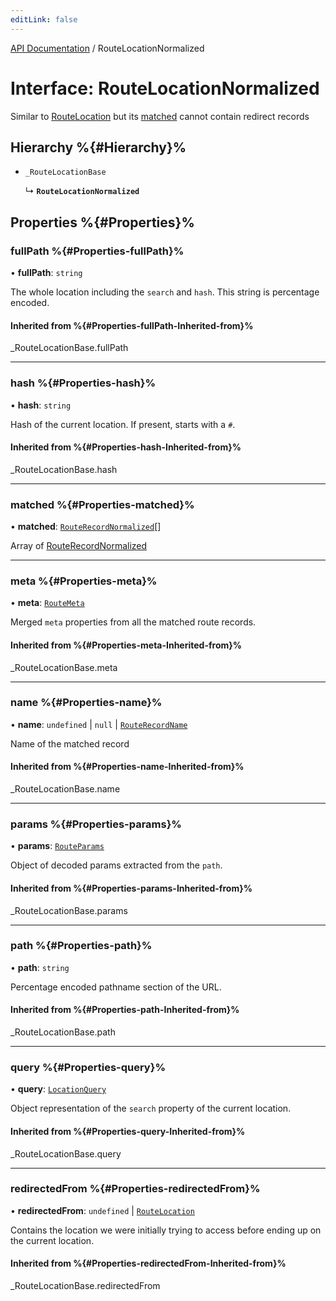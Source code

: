 ```yaml
---
editLink: false
---
```


[API Documentation](../index.md) / RouteLocationNormalized

# Interface: RouteLocationNormalized

Similar to [RouteLocation](RouteLocation.md) but its
[matched](RouteLocationNormalized.md#matched) cannot contain redirect records

## Hierarchy %{#Hierarchy}%

- `_RouteLocationBase`

  ↳ **`RouteLocationNormalized`**

## Properties %{#Properties}%

### fullPath %{#Properties-fullPath}%

• **fullPath**: `string`

The whole location including the `search` and `hash`. This string is
percentage encoded.

#### Inherited from %{#Properties-fullPath-Inherited-from}%

\_RouteLocationBase.fullPath

___

### hash %{#Properties-hash}%

• **hash**: `string`

Hash of the current location. If present, starts with a `#`.

#### Inherited from %{#Properties-hash-Inherited-from}%

\_RouteLocationBase.hash

___

### matched %{#Properties-matched}%

• **matched**: [`RouteRecordNormalized`](RouteRecordNormalized.md)[]

Array of [RouteRecordNormalized](RouteRecordNormalized.md)

___

### meta %{#Properties-meta}%

• **meta**: [`RouteMeta`](RouteMeta.md)

Merged `meta` properties from all the matched route records.

#### Inherited from %{#Properties-meta-Inherited-from}%

\_RouteLocationBase.meta

___

### name %{#Properties-name}%

• **name**: `undefined` \| ``null`` \| [`RouteRecordName`](../index.md#routerecordname)

Name of the matched record

#### Inherited from %{#Properties-name-Inherited-from}%

\_RouteLocationBase.name

___

### params %{#Properties-params}%

• **params**: [`RouteParams`](../index.md#routeparams)

Object of decoded params extracted from the `path`.

#### Inherited from %{#Properties-params-Inherited-from}%

\_RouteLocationBase.params

___

### path %{#Properties-path}%

• **path**: `string`

Percentage encoded pathname section of the URL.

#### Inherited from %{#Properties-path-Inherited-from}%

\_RouteLocationBase.path

___

### query %{#Properties-query}%

• **query**: [`LocationQuery`](../index.md#locationquery)

Object representation of the `search` property of the current location.

#### Inherited from %{#Properties-query-Inherited-from}%

\_RouteLocationBase.query

___

### redirectedFrom %{#Properties-redirectedFrom}%

• **redirectedFrom**: `undefined` \| [`RouteLocation`](RouteLocation.md)

Contains the location we were initially trying to access before ending up
on the current location.

#### Inherited from %{#Properties-redirectedFrom-Inherited-from}%

\_RouteLocationBase.redirectedFrom
